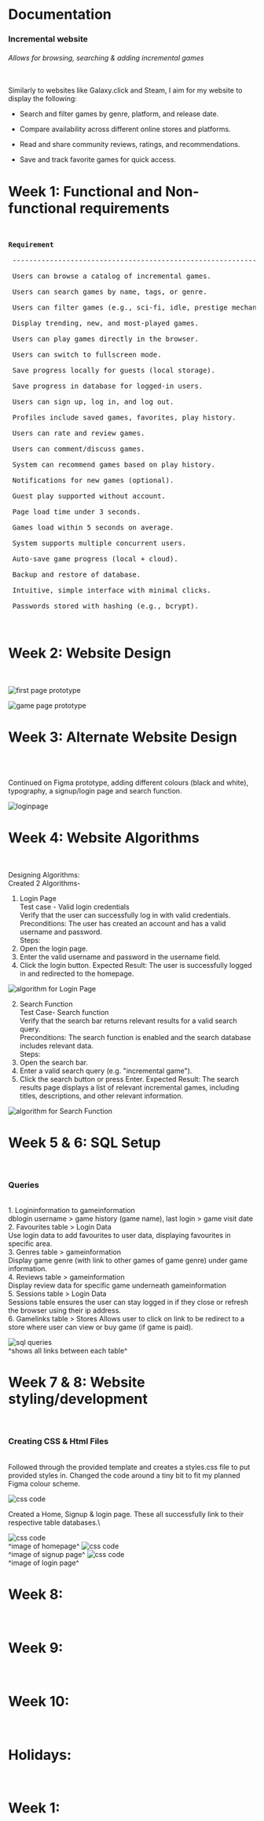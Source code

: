 <!-- starting on incremental game search website -->
<!-- changed idea from chatbot (no chatbot code so unable to produce) -->
<!-- planning start - -->
<!-- search function -->
<!-- redirect function -->
<!-- add game function -->

<h1>Documentation<br></h1>

<h3>Incremental website<br></h3>
<h6>Allows for browsing, searching & adding incremental games</h6><br>
Similarly to websites like Galaxy.click and Steam, I aim for my website to display the following:<br>

- Search and filter games by genre, platform, and release date.<br>

- Compare availability across different online stores and platforms.<br>

- Read and share community reviews, ratings, and recommendations.<br>

- Save and track favorite games for quick access.<br>

<h1><b>Week 1: Functional and Non-functional requirements</b></h1><br>
<pre><b>Requirement</b>                                                       | <b>Type</b>           |<br>
 ---------------------------------------------------------------- | -------------- |<br>
 Users can browse a catalog of incremental games.                 | Functional     |<br>
 Users can search games by name, tags, or genre.                  | Functional     |<br>
 Users can filter games (e.g., sci-fi, idle, prestige mechanics). | Functional     |<br>
 Display trending, new, and most-played games.                    | Functional     |<br>
 Users can play games directly in the browser.                    | Functional     |<br>
 Users can switch to fullscreen mode.                             | Functional     |<br>
 Save progress locally for guests (local storage).                | Functional     |<br>
 Save progress in database for logged-in users.                   | Functional     |<br>
 Users can sign up, log in, and log out.                          | Functional     |<br>
 Profiles include saved games, favorites, play history.           | Functional     |<br>
 Users can rate and review games.                                 | Functional     |<br>
 Users can comment/discuss games.                                 | Functional     |<br>
 System can recommend games based on play history.                | Functional     |<br>
 Notifications for new games (optional).                          | Functional     |<br>
 Guest play supported without account.                            | Functional     |<br>
 Page load time under 3 seconds.                                  | Non-Functional |<br>
 Games load within 5 seconds on average.                          | Non-Functional |<br>
 System supports multiple concurrent users.                       | Non-Functional |<br>
 Auto-save game progress (local + cloud).                         | Non-Functional |<br>
 Backup and restore of database.                                  | Non-Functional |<br>
 Intuitive, simple interface with minimal clicks.                 | Non-Functional |<br>
 Passwords stored with hashing (e.g., bcrypt).                    | Non-Functional |<br>
<br></pre>
<h1><b>Week 2: Website Design</b></h1><br>

![first page prototype](static/Images/firstpage.webp)

![game page prototype](static/Images/secondpage.webp)

<h1><b>Week 3: Alternate Website Design</b></h1><br>

<br>Continued on Figma prototype, adding different colours (black and white), typography, a signup/login page and search function. <br>

![loginpage](static/Images/loginpage.webp)

<h1><b>Week 4: Website Algorithms</b></h1><br>

 Designing Algorithms:<br>
 Created 2 Algorithms-
<br>
1. Login Page<br>
Test case - Valid login credentials<br>
Verify that the user can successfully log in with valid credentials.<br>
Preconditions: The user has created an account and has a valid username and password.<br>
Steps:
1. Open the login page.
2. Enter the valid username and password in the username field.
3. Click the login button.
Expected Result: The user is successfully logged in and redirected to the homepage.

![algorithm for Login Page](static/Images/loginalgorithm.webp)<br>

2. Search Function<br>
Test Case- Search function<br>
Verify that the search bar returns relevant results for a valid search query.<br>
Preconditions: The search function is enabled and the search database includes relevant data.<br>
Steps:
1. Open the search bar.
2. Enter a valid search query (e.g. "incremental game").
3. Click the search button or press Enter.
Expected Result: The search results page displays a list of relevant incremental games, including titles, descriptions, and other relevant information.

![algorithm for Search Function](static/Images/searchalgorithm.webp)<br>

<h1><b>Week 5 & 6: SQL Setup</b></h1><br>
<h3>Queries</h3><br>
1. Logininformation to gameinformation<br>
   dblogin username > game history (game name), last login > game visit date<br>
2. Favourites table > Login Data<br>
   Use login data to add favourites to user data, displaying favourites in specific area.<br>
3. Genres table > gameinformation<br>
   Display game genre (with link to other games of game genre) under game information.<br>
4. Reviews table > gameinformation<br>
   Display review data for specific game underneath gameinformation<br>
5. Sessions table > Login Data<br>
   Sessions table ensures the user can stay logged in if they close or refresh the browser using their ip address.<br>
6. Gamelinks table > Stores
   Allows user to click on link to be redirect to a store where user can view or buy game (if game is paid).

![sql queries](static/Images/sqlqueries.webp)<br>
^shows all links between each table^

<h1><b>Week 7 & 8: Website styling/development</b></h1><br>
<h3>Creating CSS & Html Files</h3><br>
Followed through the provided template and creates a styles.css file to put provided styles in. Changed the code around a tiny bit to fit my planned Figma colour scheme.

![css code](static/Images/csscode.webp)<br>

Created a Home, Signup & login page. These all successfully link to their respective table databases.\

![css code](static/Images/homepage.webp)<br>
^image of homepage^
![css code](static/Images/signuppage.webp)<br>
^image of signup page^
![css code](static/Images/webloginpage.webp)<br>
^image of login page^


<h1><b>Week 8:</b></h1><br>

<h1><b>Week 9:</b></h1><br>

<h1><b>Week 10:</b></h1><br>

<h1><b>Holidays:</b></h1><br>

<h1><b>Week 1:</b></h1><br>